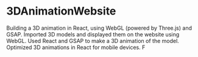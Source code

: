 # 3DAnimationWebsite
 Building a 3D animation in React, using WebGL (powered by Three.js) and GSAP. Imported 3D models and displayed them on the website using WebGL. Used React and GSAP to make a 3D animation of the model. Optimized 3D animations in React for mobile devices. F
